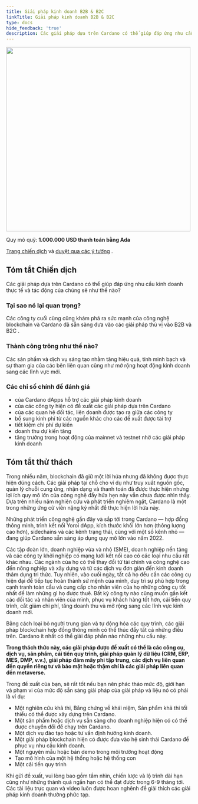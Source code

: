 ```yaml
---
title: Giải pháp kinh doanh B2B & B2C
linkTitle: Giải pháp kinh doanh B2B & B2C
type: docs
hide_feedback: 'true'
description: Các giải pháp dựa trên Cardano có thể giúp đáp ứng nhu cầu kinh doanh thực tế như thế nào và tác động của chúng sẽ như thế nào?
---
```


<img src="https://cardano.ideascale.com/community-library/accounts/93/936143/Public/13-Business-Solutions-B2B--B2C-7b4b0f.png" style="width:500px;height500px">

Quy mô quỹ: **1.000.000 USD thanh toán bằng Ada**

[Trang chiến dịch](https://cardano.ideascale.com/c/idea/382660) và [duyệt qua các ý tưởng](https://cardano.ideascale.com/c/campaigns/26445/stage/all/ideas/unspecified) .

## Tóm tắt Chiến dịch

Các giải pháp dựa trên Cardano có thể giúp đáp ứng nhu cầu kinh doanh thực tế và tác động của chúng sẽ như thế nào?

### Tại sao nó lại quan trọng?

Các công ty cuối cùng cũng khám phá ra sức mạnh của công nghệ blockchain và Cardano đã sẵn sàng đưa vào các giải pháp thú vị vào B2B và B2C .

### Thành công trông như thế nào?

Các sản phẩm và dịch vụ sáng tạo nhằm tăng hiệu quả, tính minh bạch và sự tham gia của các bên liên quan cũng như mở rộng hoạt động kinh doanh sang các lĩnh vực mới.

### Các chỉ số chính để đánh giá

- của Cardano dApps hỗ trợ các giải pháp kinh doanh
- của các công ty hiện có đề xuất các giải pháp dựa trên Cardano
- của các quan hệ đối tác, liên doanh được tạo ra giữa các công ty
- bổ sung kinh phí từ các nguồn khác cho các đề xuất được tài trợ
- tiết kiệm chi phí dự kiến
- doanh thu dự kiến tăng
- tăng trưởng trong hoạt động của mainnet và testnet nhờ các giải pháp kinh doanh

## Tóm tắt thử thách

Trong nhiều năm, blockchain đã giữ một lời hứa nhưng đã không được thực hiện đúng cách. Các giải pháp tại chỗ cho ví dụ như truy xuất nguồn gốc, quản lý chuỗi cung ứng, nhận dạng và thanh toán đã được thực hiện nhưng lợi ích quy mô lớn của công nghệ đầy hứa hẹn này vẫn chưa được nhìn thấy. Dựa trên nhiều năm nghiên cứu và phát triển nghiêm ngặt, Cardano là một trong những ứng cử viên nặng ký nhất để thực hiện lời hứa này.

Những phát triển công nghệ gần đây và sắp tới trong Cardano — hợp đồng thông minh, trình kết nối Yoroi dApp, kích thước khối lớn hơn (thông lượng cao hơn), sidechains và các kênh trạng thái, cùng với một số kênh nhỏ — đang giúp Cardano sẵn sàng áp dụng quy mô lớn vào năm 2022.

Các tập đoàn lớn, doanh nghiệp vừa và nhỏ (SME), doanh nghiệp nền tảng và các công ty khởi nghiệp có mạng lưới kết nối cao có các loại nhu cầu rất khác nhau. Các ngành của họ có thể thay đổi từ tài chính và công nghệ cao đến nông nghiệp và xây dựng và từ các dịch vụ đơn giản đến kinh doanh thâm dụng tri thức. Tuy nhiên, vào cuối ngày, tất cả họ đều cần các công cụ hiện đại để tiếp tục hoàn thành sứ mệnh của mình, duy trì sự phù hợp trong cạnh tranh toàn cầu và cung cấp cho nhân viên của họ những công cụ tốt nhất để làm những gì họ được thuê. Bất kỳ công ty nào cũng muốn gắn kết các đối tác và nhân viên của mình, phục vụ khách hàng tốt hơn, cải tiến quy trình, cắt giảm chi phí, tăng doanh thu và mở rộng sang các lĩnh vực kinh doanh mới.

Bằng cách loại bỏ người trung gian và tự động hóa các quy trình, các giải pháp blockchain hợp đồng thông minh có thể thúc đẩy tất cả những điều trên. Cardano ít nhất có thể giải đáp phần nào những nhu cầu này.

**Trong thách thức này, các giải pháp được đề xuất có thể là các công cụ, dịch vụ, sản phẩm, cải tiến quy trình, giải pháp quản lý dữ liệu (CRM, ERP, MES, DMP, v.v.), giải pháp đám mây phi tập trung, các dịch vụ liên quan đến quyền riêng tư và bảo mật hoặc thậm chí là các giải pháp liên quan đến metaverse.**

Trong đề xuất của bạn, sẽ rất tốt nếu bạn nên phác thảo mức độ, giới hạn và phạm vi của mức độ sẵn sàng giải pháp của giải pháp và liệu nó có phải là ví dụ:

- Một nghiên cứu khả thi, Bằng chứng về khái niệm, Sản phẩm khả thi tối thiểu có thể được xây dựng trên Cardano.
- Một sản phẩm hoặc dịch vụ sẵn sàng cho doanh nghiệp hiện có có thể được chuyển đổi để chạy trên Cardano.
- Một dịch vụ đào tạo hoặc tư vấn định hướng kinh doanh.
- Một giải pháp blockchain hiện có được đưa vào hệ sinh thái Cardano để phục vụ nhu cầu kinh doanh.
- Một nguyên mẫu hoặc bản demo trong môi trường hoạt động
- Tạo mô hình của một hệ thống hoặc hệ thống con
- Một cải tiến quy trình

Khi gửi đề xuất, vui lòng bao gồm tầm nhìn, chiến lược và lộ trình dài hạn cũng như những thành quả ngắn hạn có thể đạt được trong 6-9 tháng tới. Các tài liệu trực quan và video luôn được hoan nghênh để giải thích các giải pháp kinh doanh thường phức tạp.
